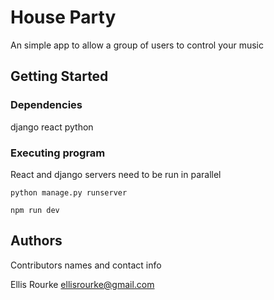 # House Party 

An simple app to allow a group of users to control your music

## Getting Started

### Dependencies

django
react
python

### Executing program
React and django servers need to be run in parallel
```
python manage.py runserver
```
```
npm run dev
```

## Authors

Contributors names and contact info

Ellis Rourke
ellisrourke@gmail.com
